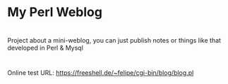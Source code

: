 # My Perl Weblog
#
Project about a mini-weblog, you can just publish 
notes or things like that developed in Perl & Mysql
#
Online test URL: https://freeshell.de/~felipe/cgi-bin/blog/blog.pl
#
